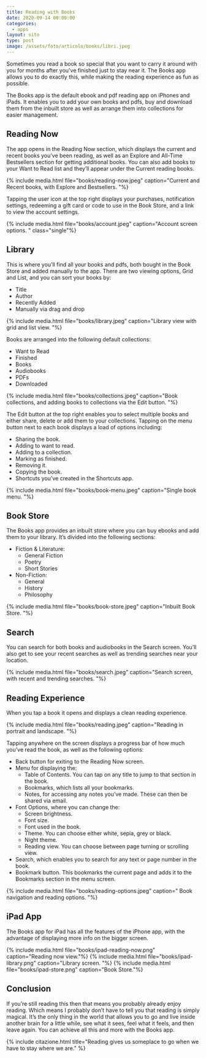 ```yaml
---
title: Reading with Books
date: 2020-09-14 00:00:00
categories:
  - apps
layout: sito
type: post
image: /assets/foto/articolo/books/libri.jpeg
---
```


Sometimes you read a book so special that you want to carry it around with you for months after you've finished just to stay near it. The Books app allows you to do exactly this, while making the reading experience as fun as possible.&nbsp;

The Books app is the default ebook and pdf reading app on iPhones and iPads. It enables you to add your own books and pdfs, buy and download them from the inbuilt store as well as arrange them into collections for easier management.&nbsp;

## Reading Now

The app opens in the Reading Now section, which displays the current and recent books you’ve been reading, as well as an Explore and All-Time Bestsellers section for getting additional books. You can also add books to your Want to Read list and they’ll appear under the Current reading books.

{% include media.html file="books/reading-now.jpeg" caption="Current and Recent books, with Explore and Bestsellers. "%}

Tapping the user icon at the top right displays your purchases, notification settings, redeeming a gift card or code to use in the Book Store, and a link to view the account settings.

{% include media.html file="books/account.jpeg" caption="Account screen options. " class="single"%}

## Library

This is where you’ll find all your books and pdfs, both bought in the Book Store and added manually to the app. There are two viewing options, Grid and List, and you can sort your books by:

* Title
* Author
* Recently Added
* Manually via drag and drop

{% include media.html file="books/library.jpeg" caption="Library view with grid and list view. "%}

Books are arranged into the following default collections:

* Want to Read
* Finished
* Books
* Audiobooks
* PDFs
* Downloaded

{% include media.html file="books/collections.jpeg" caption="Book collections, and adding books to collections via the Edit button. "%}

The Edit button at the top right enables you to select multiple books and either share, delete or add them to your collections. Tapping on the menu button next to each book displays a load of options including:

* Sharing the book.
* Adding to want to read.
* Adding to a collection.
* Marking as finished.
* Removing it.
* Copying the book.
* Shortcuts you’ve created in the Shortcuts app.

{% include media.html file="books/book-menu.jpeg" caption="Single book menu. "%}

## Book Store

The Books app provides an inbuilt store where you can buy ebooks and add them to your library. It’s divided into the following sections:

* Fiction & Literature:
  * General Fiction
  * Poetry
  * Short Stories
* Non-Fiction:
  * General
  * History
  * Philosophy

{% include media.html file="books/book-store.jpeg" caption="Inbuilt Book Store. "%}

## Search

You can search for both books and audiobooks in the Search screen. You’ll also get to see your recent searches as well as trending searches near your location.

{% include media.html file="books/search.jpeg" caption="Search screen, with recent and trending searches. "%}

## Reading Experience

When you tap a book it opens and displays a clean reading experience.

{% include media.html file="books/reading.jpeg" caption="Reading in portrait and landscape. "%}

Tapping anywhere on the screen displays a progress bar of how much you’ve read the book, as well as the following options:

* Back button for exiting to the Reading Now screen.
* Menu for displaying the:
  * Table of Contents. You can tap on any title to jump to that section in the book.
  * Bookmarks, which lists all your bookmarks.
  * Notes, for accessing any notes you’ve made. These can then be shared via email.
* Font Options, where you can change the:
  * Screen brightness.
  * Font size.
  * Font used in the book.
  * Theme. You can choose either white, sepia, grey or black.
  * Night theme.
  * Reading view. You can choose between page turning or scrolling view.
* Search, which enables you to search for any text or page number in the book.
* Bookmark button. This bookmarks the current page and adds it to the Bookmarks section in the menu screen.

{% include media.html file="books/reading-options.jpeg" caption=" Book navigation and reading options. "%}

## iPad App

The Books app for iPad has all the features of the iPhone app, with the advantage of displaying more info on the bigger screen.

{% include media.html file="books/ipad-reading-now.png" caption="Reading now view."%} {% include media.html file="books/ipad-library.png" caption="Library screen. "%} {% include media.html file="books/ipad-store.png" caption="Book Store."%}

## Conclusion

If you’re still reading this then that means you probably already enjoy reading. Which means I probably don’t have to tell you that reading is simply magical. It’s the only thing in the world that allows you to go and live inside another brain for a little while, see what it sees, feel what it feels, and then leave again. You can achieve all this and more with the Books app.

{% include citazione.html title="Reading gives us someplace to go when we have to stay where we are." %}
